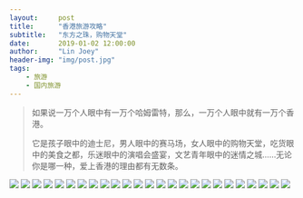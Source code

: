 ```yaml
---
layout:     post
title:      "香港旅游攻略"
subtitle:   "东方之珠，购物天堂"
date:       2019-01-02 12:00:00
author:     "Lin Joey"
header-img: "img/post.jpg"
tags:
    - 旅游
    - 国内旅游
---
```

>如果说一万个人眼中有一万个哈姆雷特，那么，一万个人眼中就有一万个香港。
>
>它是孩子眼中的迪士尼，男人眼中的赛马场，女人眼中的购物天堂，吃货眼中的美食之都，乐迷眼中的演唱会盛宴，文艺青年眼中的迷情之城……无论你是哪一种，爱上香港的理由都有无数条。

![](https://linjoey-image.oss-cn-beijing.aliyuncs.com/我是驴友-香港旅游攻略_页面_01.jpg)
![](https://linjoey-image.oss-cn-beijing.aliyuncs.com/我是驴友-香港旅游攻略_页面_02.jpg)
![](https://linjoey-image.oss-cn-beijing.aliyuncs.com/我是驴友-香港旅游攻略_页面_03.jpg)
![](https://linjoey-image.oss-cn-beijing.aliyuncs.com/我是驴友-香港旅游攻略_页面_04.jpg)
![](https://linjoey-image.oss-cn-beijing.aliyuncs.com/我是驴友-香港旅游攻略_页面_05.jpg)
![](https://linjoey-image.oss-cn-beijing.aliyuncs.com/我是驴友-香港旅游攻略_页面_06.jpg)
![](https://linjoey-image.oss-cn-beijing.aliyuncs.com/我是驴友-香港旅游攻略_页面_07.jpg)
![](https://linjoey-image.oss-cn-beijing.aliyuncs.com/我是驴友-香港旅游攻略_页面_08.jpg)
![](https://linjoey-image.oss-cn-beijing.aliyuncs.com/我是驴友-香港旅游攻略_页面_09.jpg)
![](https://linjoey-image.oss-cn-beijing.aliyuncs.com/我是驴友-香港旅游攻略_页面_10.jpg)
![](https://linjoey-image.oss-cn-beijing.aliyuncs.com/我是驴友-香港旅游攻略_页面_11.jpg)
![](https://linjoey-image.oss-cn-beijing.aliyuncs.com/我是驴友-香港旅游攻略_页面_12.jpg)
![](https://linjoey-image.oss-cn-beijing.aliyuncs.com/我是驴友-香港旅游攻略_页面_13.jpg)
![](https://linjoey-image.oss-cn-beijing.aliyuncs.com/我是驴友-香港旅游攻略_页面_14.jpg)
![](https://linjoey-image.oss-cn-beijing.aliyuncs.com/我是驴友-香港旅游攻略_页面_15.jpg)
![](https://linjoey-image.oss-cn-beijing.aliyuncs.com/我是驴友-香港旅游攻略_页面_16.jpg)
![](https://linjoey-image.oss-cn-beijing.aliyuncs.com/我是驴友-香港旅游攻略_页面_17.jpg)
![](https://linjoey-image.oss-cn-beijing.aliyuncs.com/我是驴友-香港旅游攻略_页面_18.jpg)
![](https://linjoey-image.oss-cn-beijing.aliyuncs.com/我是驴友-香港旅游攻略_页面_19.jpg)
![](https://linjoey-image.oss-cn-beijing.aliyuncs.com/我是驴友-香港旅游攻略_页面_20.jpg)
![](https://linjoey-image.oss-cn-beijing.aliyuncs.com/我是驴友-香港旅游攻略_页面_21.jpg)
![](https://linjoey-image.oss-cn-beijing.aliyuncs.com/我是驴友-香港旅游攻略_页面_22.jpg)
![](https://linjoey-image.oss-cn-beijing.aliyuncs.com/我是驴友-香港旅游攻略_页面_23.jpg)
![](https://linjoey-image.oss-cn-beijing.aliyuncs.com/我是驴友-香港旅游攻略_页面_24.jpg)
![](https://linjoey-image.oss-cn-beijing.aliyuncs.com/我是驴友-香港旅游攻略_页面_25.jpg)
